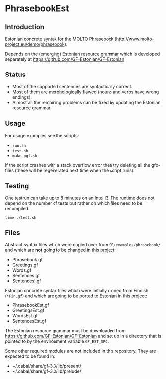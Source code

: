 PhrasebookEst
=============

Introduction
------------

Estonian concrete syntax for the MOLTO Phrasebook
(http://www.molto-project.eu/demo/phrasebook).

Depends on the (emerging) Estonian resource grammar which
is developed separately at
https://github.com/GF-Estonian/GF-Estonian


Status
------

  * Most of the supported sentences are syntactically correct.
  * Most of them are morphologically flawed (nouns and verbs have wrong endings).
  * Almost all the remaining problems can be fixed by updating the Estonian resource grammar.


Usage
-----

For usage examples see the scripts:

  * `run.sh`
  * `test.sh`
  * `make-pgf.sh`

If the script crashes with a stack overflow error then try deleting
all the gfo-files (these will be regenerated next time when the script
runs).

Testing
-------

One testrun can take up to 8 minutes on an Intel i3. The runtime does not
depend on the number of tests but rather on which files need to be recompiled.

	time ./test.sh

Files
-----

Abstract syntax files which were copied over from `GF/examples/phrasebook/` and which
are __not__ going to be changed in this project:

  * Phrasebook.gf
  * Greetings.gf
  * Words.gf
  * Sentences.gf
  * SentencesI.gf

Estonian concrete syntax files which were initially cloned from Finnish (`*Fin.gf`)
and which are going to be ported to Estonian in this project:

  * PhrasebookEst.gf
  * GreetingsEst.gf
  * WordsEst.gf
  * SentencesEst.gf

The Estonian resource grammar must be downloaded from
https://github.com/GF-Estonian/GF-Estonian
and set up in a directory that is pointed to by the environment variable `GF_EST_SRC`.

Some other required modules are not included in this repository.
They are expected to be found in:

  * ~/.cabal/share/gf-3.3/lib/present/
  * ~/.cabal/share/gf-3.3/lib/prelude/

